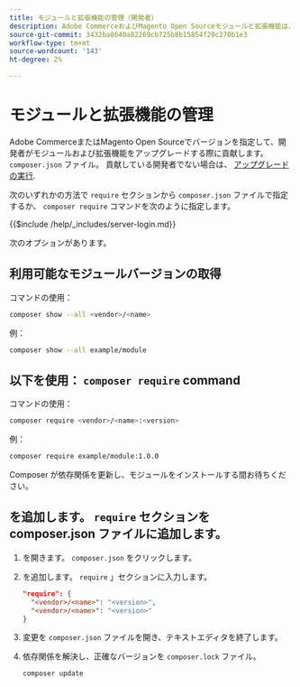 ```yaml
---
title: モジュールと拡張機能の管理（開発者）
description: Adobe CommerceおよびMagento Open Sourceモジュールと拡張機能は、コマンドラインインターフェイスと Composer パッケージマネージャーを使用して管理します。
source-git-commit: 3432ba8640a82269cb725b8b15854f20c270b1e3
workflow-type: tm+mt
source-wordcount: '143'
ht-degree: 2%

---
```



# モジュールと拡張機能の管理

Adobe CommerceまたはMagento Open Sourceでバージョンを指定して、開発者がモジュールおよび拡張機能をアップグレードする際に貢献します。 `composer.json` ファイル。 貢献している開発者でない場合は、 [アップグレードの実行](../implementation/perform-upgrade.md).

次のいずれかの方法で `require` セクションから `composer.json` ファイルで指定するか、 `composer require` コマンドを次のように指定します。

{{$include /help/_includes/server-login.md}}

次のオプションがあります。

## 利用可能なモジュールバージョンの取得

コマンドの使用：

```bash
composer show --all <vendor>/<name>
```

例：

```bash
composer show --all example/module
```

## 以下を使用： `composer require` command

コマンドの使用：

```bash
composer require <vendor>/<name>:<version>
```

例：

```bash
composer require example/module:1.0.0
```

Composer が依存関係を更新し、モジュールをインストールする間お待ちください。

## を追加します。 `require` セクションを composer.json ファイルに追加します。

1. を開きます。 `composer.json` をクリックします。

1. を追加します。 `require` 」セクションに入力します。

   ```json
   "require": {
     "<vendor>/<name>": "<version>",
     "<vendor>/<name>": "<version>"
   }
   ```

1. 変更を `composer.json` ファイルを開き、テキストエディタを終了します。

1. 依存関係を解決し、正確なバージョンを `composer.lock` ファイル。

   ```bash
   composer update
   ```
